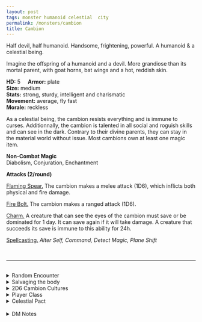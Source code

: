 ```yaml
---
layout: post
tags: monster humanoid celestial  city
permalink: /monsters/cambion
title: Cambion
---
```


Half devil, half humanoid. Handsome, frightening, powerful. A humanoid & a celestial being.

Imagine the offspring of a humanoid and a devil. More grandiose than its mortal parent, with goat horns, bat wings and a hot, reddish skin.

**HD:** 5  &nbsp; &nbsp;  **Armor:** plate <br>
**Size:** medium <br>
**Stats:** strong, sturdy, intelligent and charismatic <br>
**Movement:** average, fly fast <br>
**Morale:** reckless <br>

As a celestial being, the cambion resists everything and is immune to curses. Additionnally, the cambion is talented in all social and roguish skills and can see in the dark. Contrary to their divine parents, they can stay in the material world without issue. Most cambions own at least one magic item.

**Non-Combat Magic** <br>
Diabolism, Conjuration, Enchantment

**Attacks (2/round)**

<ins>Flaming Spear.</ins> The cambion makes a melee attack (1D6), which inflicts both physical and fire damage.

<ins>Fire Bolt.</ins> The cambion makes a ranged attack (1D6).

<ins>Charm.</ins> A creature that can see the eyes of the cambion must save or be dominated for 1 day. It can save again if it will take damage. A creature that succeeds its save is immune to this ability for 24h.

<ins>Spellcasting.</ins> *Alter Self, Command, Detect Magic, Plane Shift*

<br>

---

<br> 

<details markdown="1">
<summary>Random Encounter</summary>

1. **Monster:** 1 cambion & 1D6 [cultists](/monster/cultist) & 1D10 goons & 1D2 1HD [imps](/monster/imp).
1. **Lair:** A throne room with pentagrams on the floor and torture equipments. <br>	&nbsp; OR <br>	**Omen:** Temperature rises slightly and evil laughter can be heard.
1. **Spoor:** The tortured body of a ritually sacrificed humanoid.
1. **Tracks:** Faint sulfur smell.
1. **Trace:** Infernal cultists in the open.
1. **Trace:** Tales of a succubus / incubus hiding in the area.
</details>

<details markdown="1">
<summary>Salvaging the body</summary>

You find the monster's weapons and ... (Roll as many times as the HD of the monster)

1. The name of a prominent cultist hiding in a community the PC know.
1. Ostentatious jewelry ([valuable](https://saltygoo.github.io/2020/11/10/extra-rules/#treasures))
1. A scroll of a spell from the [diabolism](https://saltygoo.github.io/spells/#diabolism) school.
1. An infernal trinket used to contact a [devil](https://saltygoo.github.io/list/monsters-celestial).
1. A pouch of drugs.
1. An ornate, rare, horrible piece of jewelry ([treasure](https://saltygoo.github.io/2020/11/10/extra-rules/#treasures)).
</details>

<details markdown="1">
<summary>2D6 Cambion Cultures</summary>

Combine the result of both tables to get the broad lines of this humanoid culture in this part of the world.

**Cultures**
1. The one who thinks it is destined to rule the world.
1. The one who thinks it should be worshiped like a god. 
1. The one who wants to be reunited with its parent in hell.
1. The one who wants to lead a crusade against the abyss.
1. The one who wants to lead a crusade against the gods.
1. The one who forges powerful weapons.

**Features**
1. It is overconfident.
1. It is delusional.
1. It is always a step ahead of you.
1. It is a decoy, the true mastermind is a meek humanoid.
1. It is hedonistic to a fault.
1. It is lazy.
</details>

<details markdown="1">
<summary>Player Class</summary>
Play as a [tiefling](https://saltygoo.github.io/class/magic-user/tiefling)!
</details>

<details markdown="1">
<summary>Celestial Pact</summary>

Evil celestials give the reward and the quest at the same time, then try to make accomplishing the quest impossible within the decided time frame. Good celestials give a quest first and the reward upon completion. Cambions cannot bargain your soul: they just try to act like devils.

**Reward:**

1. The opportunity to make a pact with an actual devil.
1. A Treasure.
1. Help in finding information you seek.
1. A favor.
1. Employment in the cambion's gang.
1. A valuable each.

**Quest:**

1. You must kill some paladin that is hunting the cambion.
1. You must open a gate so that the cambion gang can take over a place of power.
1. You must retrieve a spell book.
1. You must supply six humanoid sacrifices.
1. You must escort a cultist out of town.
1. You must free some cultists from jail.
</details>

<br>

<details markdown="1">
<summary>DM Notes</summary>
In demonology, a cambion is the offspring of a woman and an incubus. DnD follows the theme and makes them equally proficient rogue, figther and thieves. This adaptation is based on the DnD 5th edition version, which I think managed to synthetise the bloated 2e one into a functional monster. — SaltyGoo
</details>
